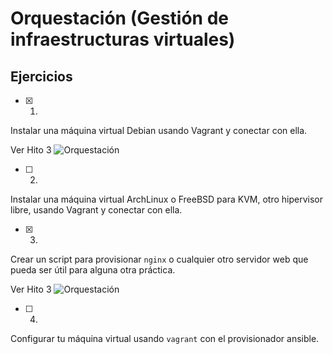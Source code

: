 # Orquestación (Gestión de infraestructuras virtuales)

## Ejercicios

* [x] 1. 
Instalar una máquina virtual Debian usando Vagrant y conectar con ella.

Ver Hito 3 ![Orquestación](https://github.com/mmaguero/MII-CC16-17/tree/master/orquestacion)

* [ ] 2. 
Instalar una máquina virtual ArchLinux o FreeBSD para KVM, otro hipervisor libre, usando Vagrant y conectar con ella. 

* [x] 3. 
Crear un script para provisionar `nginx` o cualquier otro servidor web que pueda ser útil para alguna otra práctica.

Ver Hito 3 ![Orquestación](https://github.com/mmaguero/MII-CC16-17/tree/master/orquestacion)

* [ ] 4. 
Configurar tu máquina virtual usando `vagrant` con el provisionador ansible.
